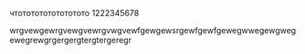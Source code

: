 чтотототототототото
1222345678

wrgvewgewrgvewgvewrgvwgvewfgewgewsrgewfgewfgewegwwegewgwegewegrewgrgergergtergtergeregr
